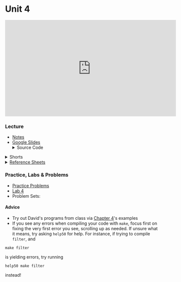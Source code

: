 # Unit 4

<iframe width="560" height="315" src="https://www.youtube.com/embed/nvO1sq_b_zI" title="YouTube video player" frameborder="0" allow="accelerometer; autoplay; clipboard-write; encrypted-media; gyroscope; picture-in-picture; web-share" allowfullscreen></iframe>

### Lecture  
<ul>
  <li><a href="https://cs50.harvard.edu/ap/2023/curriculum/x/notes/4/">Notes</a></li>
  <li><a href="https://docs.google.com/presentation/d/1iT5GvD8LLZsbpZC9n9ZwKi898E_A8Uiuu6z5fCSbrlc/edit?usp=sharing">Google Slides</a></li>
  
  <details><summary>Source Code</summary>
  <ul>
    <li><a href="https://cdn.cs50.net/2021/fall/lectures/4/src4/">Index</a></li>
    <li><a href="https://cdn.cs50.net/2021/fall/lectures/4/src4.pdf">PDF</a></li>
    <li><a href="https://cdn.cs50.net/2021/fall/lectures/4/src4.zip">Zip</a></li>
  </ul>
  </details>
</ul>

<details><summary>Shorts</summary>
  <ul>
    <li><a href="https://www.youtube.com/watch?v=u_atXp-NF6w">Hexadecimal</a></li>
    <li><a href="https://www.youtube.com/watch?v=XISnO2YhnsY">Pointers</a></li>
    <li><a href="https://www.youtube.com/watch?v=crxfzK3Oc9M">Defining Custom Types</a></li>
    <li><a href="https://www.youtube.com/watch?v=xa4ugmMDhiE">Dynamic Memory Allocation</a></li>
    <li><a href="https://www.youtube.com/watch?v=aCPkszeKRa4">Call Stacks</a></li>
    <li><a href="https://www.youtube.com/watch?v=bOF-SpEAYgk">File Pointers</a></li>
   </ul>
</details>

<details><summary><a href="\apcsp\assets\pdfs\ch4_ref_sheets_2020.pdf">Reference Sheets</a></summary>
  <ul>
    <li><a href="\apcsp\assets\pdfs\file_io.pdf">File I/O</a></li>
    <li><a href="\apcsp\assets\pdfs\hexadecimal.pdf">Hexadecimal</a></li>
    <li><a href="\apcsp\assets\pdfs\images.pdf">Images</a></li>
    <li><a href="\apcsp\assets\pdfs\structures_and_encapsulation.pdf">Structures and Encapsulation</a></li>
  </ul>
</details>

### Practice, Labs & Problems

- [Practice Problems]()
- [Lab 4](https://cs50.harvard.edu/ap/2023/curriculum/x/labs/4/)
- Problem Sets:



#### Advice
- Try out David's programs from class via [Chapter 4](https://cdn.cs50.net/2021/fall/lectures/4/src4.pdf)'s examples
- If you see any errors when compiling your code with `make`, focus first on fixing the very first error you see, scrolling up as needed. If unsure what it means, try asking `help50` for help. For instance, if trying to compile `filter`, and

```
make filter 
```

is yielding errors, try running

```
help50 make filter
```

instead!